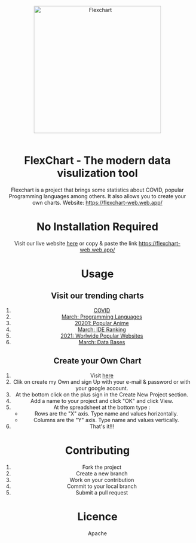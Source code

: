 <br>

<div align="center">
  <img src="https://flexchart-web.web.app/img/icon.png" width="340" height="340" alt="Flexchart">

  <br>
  <br>


# FlexChart - The modern data visulization tool

Flexchart is a project that brings some statistics about COVID, popular Programming languages among others. It also allows you to create your own charts. Website: https://flexchart-web.web.app/

# No Installation Required

Visit our live website [here](https://flexchart-web.web.app/) or copy & paste the link https://flexchart-web.web.app/

# Usage

## Visit our trending charts

1. [COVID](https://flexchart-web.web.app/charts/covid)
1. [March: Programming Languages](https://flexchart-web.web.app/charts/programming_languages/)
1. [20201: Popular Anime](https://flexchart-web.web.app/charts/anime)
1. [March: IDE Ranking](https://flexchart-web.web.app/charts/ide)
1. [2021: Worlwide Popular Websites](https://flexchart-web.web.app/charts/popular_pages)
1. [March: Data Bases](https://flexchart-web.web.app/charts/data_bases)

## Create your Own Chart

1. Visit [here](https://flexchart-web.web.app/)
1. Clik on create my Own and sign Up with your e-mail & password or with your google account.
1. At the bottom click on the plus sign in the Create New Project section.
1. Add a name to your project and click "OK" and click View.
1. At the spreadsheet at the bottom type :
   - Rows are the "X" axis. Type name and values horizontally.
   - Columns are the "Y" axis. Type name and values vertically.
1. That's it!!!

# Contributing

1. Fork the project
1. Create a new branch
1. Work on your contribution
1. Commit to your local branch
1. Submit a pull request

# Licence

Apache
</div>
